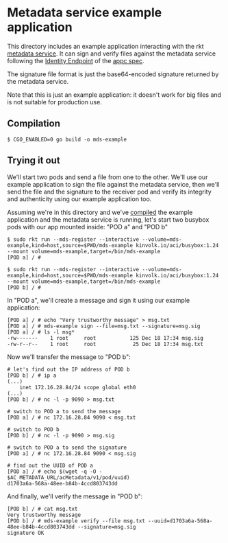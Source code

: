 # Metadata service example application

This directory includes an example application interacting with the rkt [metadata service](../../subcommands/metadata-service.md). It can sign and verify files against the metadata service following the [Identity Endpoint](https://github.com/appc/spec/blob/v0.8.11/spec/ace.md#identity-endpoint) of the [appc spec](https://github.com/appc/spec).

The signature file format is just the base64-encoded signature returned by the metadata service.

Note that this is just an example application: it doesn't work for big files and is not suitable for production use.

## Compilation

```
$ CGO_ENABLED=0 go build -o mds-example
```

## Trying it out

We'll start two pods and send a file from one to the other.
We'll use our example application to sign the file against the metadata service, then we'll send the file and the signature to the receiver pod and verify its integrity and authenticity using our example application too.

Assuming we're in this directory and we've [compiled](#compilation) the example application and the metadata service is running, let's start two busybox pods with our app mounted inside: "POD a" and "POD b"

```shell
$ sudo rkt run --mds-register --interactive --volume=mds-example,kind=host,source=$PWD/mds-example kinvolk.io/aci/busybox:1.24 --mount volume=mds-example,target=/bin/mds-example
[POD a] / #
```

```shell
$ sudo rkt run --mds-register --interactive --volume=mds-example,kind=host,source=$PWD/mds-example kinvolk.io/aci/busybox:1.24 --mount volume=mds-example,target=/bin/mds-example
[POD b] / #
```

In "POD a", we'll create a message and sign it using our example application:

```
[POD a] / # echo "Very trustworthy message" > msg.txt
[POD a] / # mds-example sign --file=msg.txt --signature=msg.sig
[POD a] / # ls -l msg*
-rw-------    1 root     root           125 Dec 18 17:34 msg.sig
-rw-r--r--    1 root     root            25 Dec 18 17:34 msg.txt
```

Now we'll transfer the message to "POD b":

```
# let's find out the IP address of POD b
[POD b] / # ip a
(...)
    inet 172.16.28.84/24 scope global eth0
(...)
[POD b] / # nc -l -p 9090 > msg.txt

# switch to POD a to send the message
[POD a] / # nc 172.16.28.84 9090 < msg.txt

# switch to POD b
[POD b] / # nc -l -p 9090 > msg.sig

# switch to POD a to send the signature
[POD a] / # nc 172.16.28.84 9090 < msg.sig

# find out the UUID of POD a
[POD a] / # echo $(wget -q -O - $AC_METADATA_URL/acMetadata/v1/pod/uuid)
d1703a6a-568a-48ee-b84b-4ccd803743dd
```

And finally, we'll verify the message in "POD b":

```
[POD b] / # cat msg.txt
Very trustworthy message
[POD b] / # mds-example verify --file msg.txt --uuid=d1703a6a-568a-48ee-b84b-4ccd803743dd --signature=msg.sig
signature OK
```
